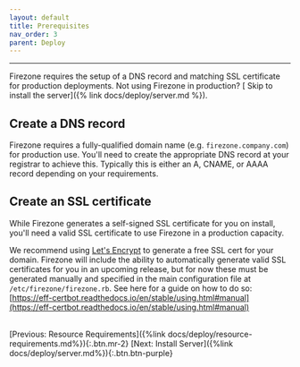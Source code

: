```yaml
---
layout: default
title: Prerequisites
nav_order: 3
parent: Deploy
---
```

---

Firezone requires the setup of a DNS record and matching SSL certificate for
production deployments. Not using Firezone in production? [
Skip to install the server]({% link docs/deploy/server.md %}).

## Create a DNS record

Firezone requires a fully-qualified domain name (e.g. `firezone.company.com`)
for production use. You'll need to create the appropriate DNS record at your
registrar to achieve this. Typically this is either an A, CNAME, or AAAA record
depending on your requirements.

## Create an SSL certificate

While Firezone generates a self-signed SSL certificate for you on install,
you'll need a valid SSL certificate to use Firezone in a production capacity.

We recommend using [Let's Encrypt](https://letsencrypt.org) to
generate a free SSL cert for your domain. Firezone will include the ability to
automatically generate valid SSL certificates for you in an upcoming release,
but for now these must be generated manually and specified in the main
configuration file at `/etc/firezone/firezone.rb`. See here for a guide on how
to do so:
[https://eff-certbot.readthedocs.io/en/stable/using.html#manual](https://eff-certbot.readthedocs.io/en/stable/using.html#manual)

\
[Previous: Resource Requirements]({%link docs/deploy/resource-requirements.md%}){:.btn.mr-2}
[Next: Install Server]({%link docs/deploy/server.md%}){:.btn.btn-purple}
